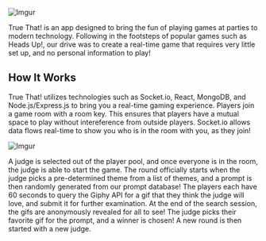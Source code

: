 ![Imgur](https://i.imgur.com/AHZ9cwu.png)

True That! is an app designed to bring the fun of playing games at parties to modern technology. Following in the footsteps of popular games such as Heads Up!, our drive was to create a real-time game that requires very little set up, and no personal information to play! 

## How It Works
True That! utilizes technologies such as Socket.io, React, MongoDB, and Node.js/Express.js to bring you a real-time gaming experience. Players join a game room with a room key. This ensures that players have a mutual space to play without intereference from outside players. Socket.io allows data flows real-time to show you who is in the room with you, as they join!

![Imgur](https://imgur.com/gallery/SEjhXuJ)

A judge is selected out of the player pool, and once everyone is in the room, the judge is able to start the game. The round officially starts when the judge picks a pre-determined theme from a list of themes, and a prompt is then randomly generated from our prompt database! The players each have 60 seconds to query the Giphy API for a gif that they think the judge will love, and submit it for further examination. At the end of the search session, the gifs are anonymously revealed for all to see! The judge picks their favorite gif for the prompt, and a winner is chosen! A new round is then started with a new judge.